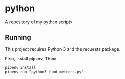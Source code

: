 # python
A repository of my python scripts

## Running

This project requires Python 3 and the requests package.

First, install pipenv, Then:

```
pipenv install
pipenv run "python3 find_meteors.py"
```
